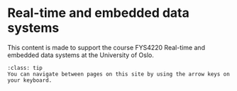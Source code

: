 # Real-time and embedded data systems

This content is made to support the course FYS4220 Real-time and embedded data systems at the University of Oslo.
<!--
```{figure} ./images/fys4220_logo.png
```
-->
```{admonition} Tip!
:class: tip
You can navigate between pages on this site by using the arrow keys on your keyboard.
```


   
